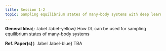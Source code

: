 ```yaml
---
title: Session 1-2
topic: Sampling equilibrium states of many-body systems with deep learning
---
```




**General Idea**{: .label .label-yellow}
How DL can be used for sampling equilibrium states of many-body systems

**Ref. Paper(s)**{: .label .label-blue}
TBA

